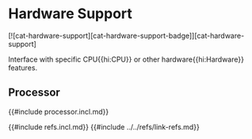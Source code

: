 # Hardware Support

[![cat-hardware-support][cat-hardware-support-badge]][cat-hardware-support]

Interface with specific CPU{{hi:CPU}} or other hardware{{hi:Hardware}} features.

## Processor

{{#include processor.incl.md}}

{{#include refs.incl.md}}
{{#include ../../refs/link-refs.md}}

<div class="hidden">
</div>
